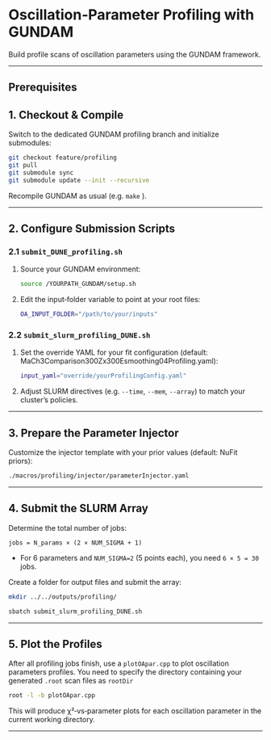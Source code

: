 # Oscillation‑Parameter Profiling with GUNDAM

Build profile scans of oscillation parameters using the GUNDAM framework.

---

## Prerequisites

## 1. Checkout & Compile

Switch to the dedicated GUNDAM profiling branch and initialize submodules:

```bash
git checkout feature/profiling
git pull
git submodule sync
git submodule update --init --recursive
```

Recompile GUNDAM as usual (e.g. `make` ).

---

## 2. Configure Submission Scripts

### 2.1 `submit_DUNE_profiling.sh`

1. Source your GUNDAM environment:
   ```bash
   source /YOURPATH_GUNDAM/setup.sh
   ```
2. Edit the input‑folder variable to point at your root files:
   ```bash
   OA_INPUT_FOLDER="/path/to/your/inputs"
   ```

### 2.2 `submit_slurm_profiling_DUNE.sh`

1. Set the override YAML for your fit configuration (default: MaCh3Comparison300Zx300Esmoothing04Profiling.yaml):
   ```bash
   input_yaml="override/yourProfilingConfig.yaml"
   ```
2. Adjust SLURM directives (e.g. `--time`, `--mem`, `--array`) to match your cluster’s policies.

---

## 3. Prepare the Parameter Injector

Customize the injector template with your prior values (default: NuFit priors):

```bash
./macros/profiling/injector/parameterInjector.yaml
```

---

## 4. Submit the SLURM Array

Determine the total number of jobs:

```
jobs = N_params × (2 × NUM_SIGMA + 1)
```

- For 6 parameters and `NUM_SIGMA=2` (5 points each), you need `6 × 5 = 30` jobs.

Create a folder for output files and submit the array:

```bash
mkdir ../../outputs/profiling/

sbatch submit_slurm_profiling_DUNE.sh
```

---

## 5. Plot the Profiles

After all profiling jobs finish, use a `plotOApar.cpp` to plot oscillation parameters profiles. You need to specify the directory containing your generated `.root` scan files as `rootDir`

```bash
root -l -b plotOApar.cpp
```

This will produce χ²‑vs‑parameter plots for each oscillation parameter in the current working directory.

---